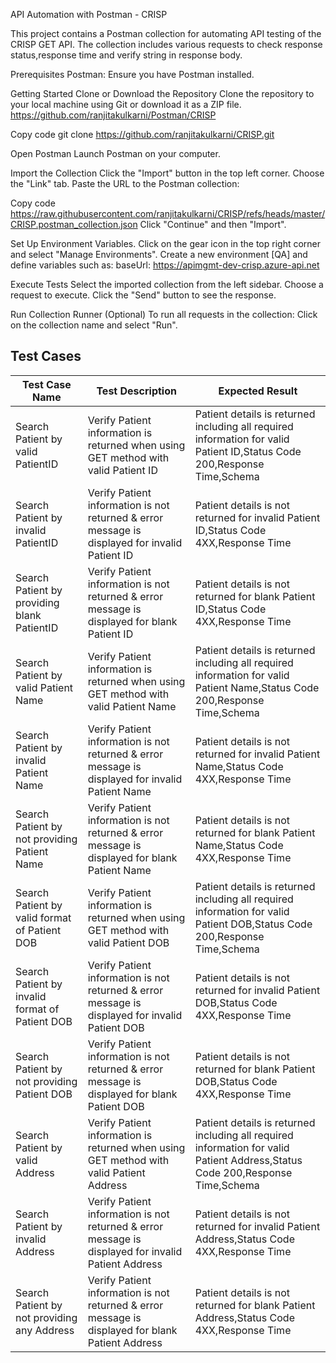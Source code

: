 API Automation with Postman - CRISP

This project contains a Postman collection for automating API testing of the CRISP GET API. 
The collection includes various requests to check response status,response time and verify string in response body.

Prerequisites Postman: 
Ensure you have Postman installed.

Getting Started
Clone or Download the Repository Clone the repository to your local machine using Git or download it as a ZIP file.
https://github.com/ranjitakulkarni/Postman/CRISP

Copy code git clone https://github.com/ranjitakulkarni/CRISP.git

Open Postman Launch Postman on your computer.

Import the Collection Click the "Import" button in the top left corner. Choose the "Link" tab. Paste the URL to the Postman collection:

Copy code https://raw.githubusercontent.com/ranjitakulkarni/CRISP/refs/heads/master/CRISP.postman_collection.json Click "Continue" and then "Import".

Set Up Environment Variables.
Click on the gear icon in the top right corner and select "Manage Environments". 
Create a new environment [QA] and define variables such as: baseUrl: https://apimgmt-dev-crisp.azure-api.net

Execute Tests Select the imported collection from the left sidebar. Choose a request to execute. Click the "Send" button to see the response.

Run Collection Runner (Optional) To run all requests in the collection: Click on the collection name and select "Run".

## Test Cases

| Test Case Name                                      | Test Description                                                                                       | Expected Result                                                                                                    
|-----------------------------------------------------|-------------------------------------------------------------------------------------------------------|-------------------------------------------------------------------------------------------------------------------------
| Search Patient by valid PatientID                   | Verify Patient information is returned when using GET method with valid Patient ID                    | Patient details is returned including all required information for valid Patient ID,Status Code 200,Response Time,Schema
| Search Patient by invalid PatientID                 | Verify Patient information is not returned & error message is displayed for invalid Patient ID        | Patient details is not returned for invalid Patient ID,Status Code 4XX,Response Time                              |
| Search Patient by providing blank PatientID         | Verify Patient information is not returned & error message is displayed for blank Patient ID          | Patient details is not returned for blank Patient ID,Status Code 4XX,Response Time                                |
| Search Patient by valid Patient Name                | Verify Patient information is returned when using GET method with valid Patient Name                  | Patient details is returned including all required information for valid Patient Name,Status Code 200,Response Time,Schema |
| Search Patient by invalid Patient Name              | Verify Patient information is not returned & error message is displayed for invalid Patient Name      | Patient details is not returned for invalid Patient Name,Status Code 4XX,Response Time                     |
| Search Patient by not providing Patient Name        | Verify Patient information is not returned & error message is displayed for blank Patient Name        | Patient details is not returned for blank Patient Name,Status Code 4XX,Response Time                        |
| Search Patient by valid format of Patient DOB       | Verify Patient information is returned when using GET method with valid Patient DOB                   | Patient details is returned including all required information for valid Patient DOB,Status Code 200,Response Time,Schema |
| Search Patient by invalid format of Patient DOB     | Verify Patient information is not returned & error message is displayed for invalid Patient DOB       | Patient details is not returned for invalid Patient DOB,Status Code 4XX,Response Time                       |
| Search Patient by not providing Patient DOB         | Verify Patient information is not returned & error message is displayed for blank Patient DOB         | Patient details is not returned for blank Patient DOB,Status Code 4XX,Response Time                        |
| Search Patient by valid Address                     | Verify Patient information is returned when using GET method with valid Patient Address               | Patient details is returned including all required information for valid Patient Address,Status Code 200,Response Time,Schema |
| Search Patient by invalid Address                   | Verify Patient information is not returned & error message is displayed for invalid Patient Address   | Patient details is not returned for invalid Patient Address,Status Code 4XX,Response Time                    |
| Search Patient by not providing any Address         | Verify Patient information is not returned & error message is displayed for blank Patient Address     | Patient details is not returned for blank Patient Address,Status Code 4XX,Response Time                    |

